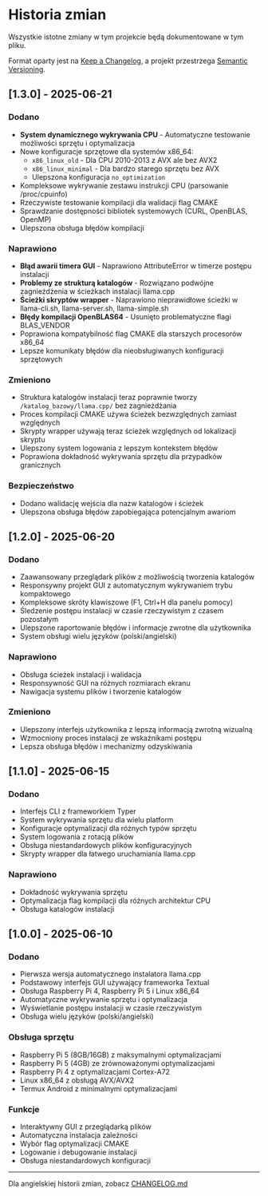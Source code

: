 # Historia zmian

Wszystkie istotne zmiany w tym projekcie będą dokumentowane w tym pliku.

Format oparty jest na [Keep a Changelog](https://keepachangelog.com/en/1.0.0/),
a projekt przestrzega [Semantic Versioning](https://semver.org/spec/v2.0.0.html).

## [1.3.0] - 2025-06-21

### Dodano
- **System dynamicznego wykrywania CPU** - Automatyczne testowanie możliwości sprzętu i optymalizacja
- Nowe konfiguracje sprzętowe dla systemów x86_64:
  - `x86_linux_old` - Dla CPU 2010-2013 z AVX ale bez AVX2
  - `x86_linux_minimal` - Dla bardzo starego sprzętu bez AVX
  - Ulepszona konfiguracja `no_optimization`
- Kompleksowe wykrywanie zestawu instrukcji CPU (parsowanie /proc/cpuinfo)
- Rzeczywiste testowanie kompilacji dla walidacji flag CMAKE
- Sprawdzanie dostępności bibliotek systemowych (CURL, OpenBLAS, OpenMP)
- Ulepszona obsługa błędów kompilacji

### Naprawiono
- **Błąd awarii timera GUI** - Naprawiono AttributeError w timerze postępu instalacji
- **Problemy ze strukturą katalogów** - Rozwiązano podwójne zagnieżdżenia w ścieżkach instalacji llama.cpp
- **Ścieżki skryptów wrapper** - Naprawiono nieprawidłowe ścieżki w llama-cli.sh, llama-server.sh, llama-simple.sh
- **Błędy kompilacji OpenBLAS64** - Usunięto problematyczne flagi BLAS_VENDOR
- Poprawiona kompatybilność flag CMAKE dla starszych procesorów x86_64
- Lepsze komunikaty błędów dla nieobsługiwanych konfiguracji sprzętowych

### Zmieniono
- Struktura katalogów instalacji teraz poprawnie tworzy `/katalog_bazowy/llama.cpp/` bez zagnieżdżania
- Proces kompilacji CMAKE używa ścieżek bezwzględnych zamiast względnych
- Skrypty wrapper używają teraz ścieżek względnych od lokalizacji skryptu
- Ulepszony system logowania z lepszym kontekstem błędów
- Poprawiona dokładność wykrywania sprzętu dla przypadków granicznych

### Bezpieczeństwo
- Dodano walidację wejścia dla nazw katalogów i ścieżek
- Ulepszona obsługa błędów zapobiegająca potencjalnym awariom

## [1.2.0] - 2025-06-20

### Dodano
- Zaawansowany przeglądark plików z możliwością tworzenia katalogów
- Responsywny projekt GUI z automatycznym wykrywaniem trybu kompaktowego
- Kompleksowe skróty klawiszowe (F1, Ctrl+H dla panelu pomocy)
- Śledzenie postępu instalacji w czasie rzeczywistym z czasem pozostałym
- Ulepszone raportowanie błędów i informacje zwrotne dla użytkownika
- System obsługi wielu języków (polski/angielski)

### Naprawiono
- Obsługa ścieżek instalacji i walidacja
- Responsywność GUI na różnych rozmiarach ekranu
- Nawigacja systemu plików i tworzenie katalogów

### Zmieniono
- Ulepszony interfejs użytkownika z lepszą informacją zwrotną wizualną
- Wzmocniony proces instalacji ze wskaźnikami postępu
- Lepsza obsługa błędów i mechanizmy odzyskiwania

## [1.1.0] - 2025-06-15

### Dodano
- Interfejs CLI z frameworkiem Typer
- System wykrywania sprzętu dla wielu platform
- Konfiguracje optymalizacji dla różnych typów sprzętu
- System logowania z rotacją plików
- Obsługa niestandardowych plików konfiguracyjnych
- Skrypty wrapper dla łatwego uruchamiania llama.cpp

### Naprawiono
- Dokładność wykrywania sprzętu
- Optymalizacja flag kompilacji dla różnych architektur CPU
- Obsługa katalogów instalacji

## [1.0.0] - 2025-06-10

### Dodano
- Pierwsza wersja automatycznego instalatora llama.cpp
- Podstawowy interfejs GUI używający frameworka Textual
- Obsługa Raspberry Pi 4, Raspberry Pi 5 i Linux x86_64
- Automatyczne wykrywanie sprzętu i optymalizacja  
- Wyświetlanie postępu instalacji w czasie rzeczywistym
- Obsługa wielu języków (polski/angielski)

### Obsługa sprzętu
- Raspberry Pi 5 (8GB/16GB) z maksymalnymi optymalizacjami
- Raspberry Pi 5 (4GB) ze zrównoważonymi optymalizacjami
- Raspberry Pi 4 z optymalizacjami Cortex-A72
- Linux x86_64 z obsługą AVX/AVX2
- Termux Android z minimalnymi optymalizacjami

### Funkcje
- Interaktywny GUI z przeglądarką plików
- Automatyczna instalacja zależności
- Wybór flag optymalizacji CMAKE
- Logowanie i debugowanie instalacji
- Obsługa niestandardowych konfiguracji

---

Dla angielskiej historii zmian, zobacz [CHANGELOG.md](CHANGELOG.md)